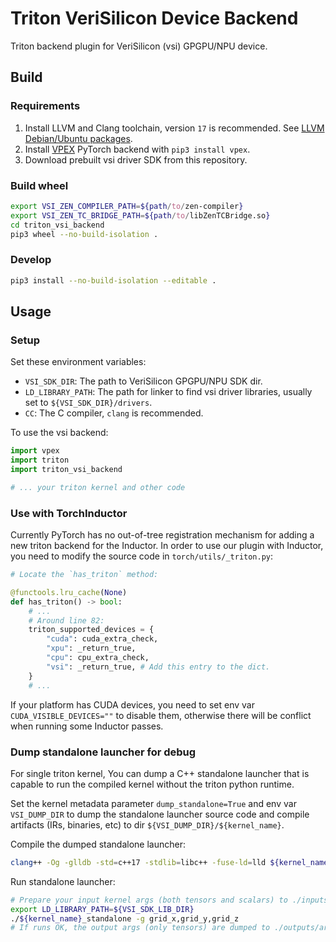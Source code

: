 # Triton VeriSilicon Device Backend

Triton backend plugin for VeriSilicon (vsi) GPGPU/NPU device.

## Build

### Requirements

1. Install LLVM and Clang toolchain, version `17` is recommended. See [LLVM Debian/Ubuntu packages](https://apt.llvm.org).
2. Install [VPEX](https://pypi.org/project/vpex) PyTorch backend with `pip3 install vpex`.
3. Download prebuilt vsi driver SDK from this repository.

### Build wheel

```sh
export VSI_ZEN_COMPILER_PATH=${path/to/zen-compiler}
export VSI_ZEN_TC_BRIDGE_PATH=${path/to/libZenTCBridge.so}
cd triton_vsi_backend
pip3 wheel --no-build-isolation .
```

### Develop

```sh
pip3 install --no-build-isolation --editable .
```

## Usage

### Setup

Set these environment variables:

- `VSI_SDK_DIR`: The path to VeriSilicon GPGPU/NPU SDK dir.
- `LD_LIBRARY_PATH`: The path for linker to find vsi driver libraries, usually set to `${VSI_SDK_DIR}/drivers`.
- `CC`: The C compiler, `clang` is recommended.

To use the vsi backend:

```python
import vpex
import triton
import triton_vsi_backend

# ... your triton kernel and other code
```

### Use with TorchInductor

Currently PyTorch has no out-of-tree registration mechanism for adding a new triton backend for the Inductor. In order to use our plugin with Inductor, you need to modify the source code in `torch/utils/_triton.py`:

```python
# Locate the `has_triton` method:

@functools.lru_cache(None)
def has_triton() -> bool:
    # ...
    # Around line 82:
    triton_supported_devices = {
        "cuda": cuda_extra_check,
        "xpu": _return_true,
        "cpu": cpu_extra_check,
        "vsi": _return_true, # Add this entry to the dict.
    }
    # ...
```

If your platform has CUDA devices, you need to set env var `CUDA_VISIBLE_DEVICES=""` to disable them, otherwise there will be conflict when running some Inductor passes.

### Dump standalone launcher for debug

For single triton kernel, You can dump a C++ standalone launcher that is capable to run the compiled kernel without the triton python runtime.

Set the kernel metadata parameter `dump_standalone=True` and env var `VSI_DUMP_DIR` to dump the standalone launcher source code and compile artifacts (IRs, binaries, etc) to dir `${VSI_DUMP_DIR}/${kernel_name}`.

Compile the dumped standalone launcher:

```sh
clang++ -Og -glldb -std=c++17 -stdlib=libc++ -fuse-ld=lld ${kernel_name}_standalone.cpp -o ${kernel_name}_standalone -I ${VSI_SDK_INCLUDE_DIR} -L ${VSI_SDK_LIB_DIR} -lOpenCL
```

Run standalone launcher:

```sh
# Prepare your input kernel args (both tensors and scalars) to ./inputs/arg_{i}.npy
export LD_LIBRARY_PATH=${VSI_SDK_LIB_DIR}
./${kernel_name}_standalone -g grid_x,grid_y,grid_z
# If runs OK, the output args (only tensors) are dumped to ./outputs/arg_{i}.npy
```
